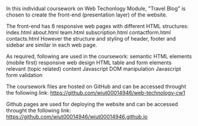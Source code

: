 In this individual coursework on Web Techonlogy Module, "Travel Blog" is chosen to create the front-end (presentation layer) of the website.

The front-end has 6 responsive web pages with different HTML structures:
    index.html
    about.html
    team.html
    subscription.html
    contactform.html
    contacts.html
However the structure and styling of header, footer and sidebar are similar in each web page.

As required, following are used in the coursework:
    semantic HTML elements
    (mobile first) responsive web design
    HTML table and form elements
    relevant (topic related) content
    Javascript DOM manipulation
    Javascript form validation

The coursework files are hosted on GitHub and can be accessed throught the following link:
    https://github.com/wiut00014946/web-technology-cw1

Github pages are used for deploying the website and can be accessed throught the following link:
    https://github.com/wiut00014946/wiut00014946.github.io